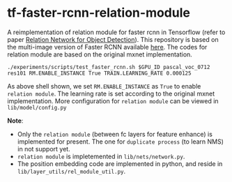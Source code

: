 # tf-faster-rcnn-relation-module
A reimplementation of relation module for faster rcnn in Tensorflow (refer to paper [Relation Network for Object Detection](https://arxiv.org/abs/1711.11575)). This repository is based on the multi-image version of Faster RCNN available [here](https://github.com/ChengpengChen/tf-faster-rcnn-multi-img). The codes for relation module are based on the original mxnet implementation.

  ```Shell
  ./experiments/scripts/test_faster_rcnn.sh $GPU_ID pascal_voc_0712 res101 RM.ENABLE_INSTANCE True TRAIN.LEARNING_RATE 0.000125
  ```

As above shell shown, we set ``RM.ENABLE_INSTANCE`` as ``True`` to enable ``relation module``. The learning rate is set according to the original mxnet implementation. More configuration for ``relation module`` can be viewed in ``lib/model/config.py``

**Note**: 
  - Only the ``relation module`` (between fc layers for feature enhance) is implemented for present. The one for ``duplicate process`` (to learn NMS) in not support yet.
  - ``relation module`` is impletemented in ``lib/nets/network.py``.
  - The position embedding code are implemented in python, and reside in ``lib/layer_utils/rel_module_util.py``.

